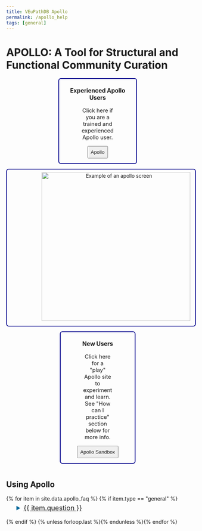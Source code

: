 ```yaml
---
title: VEuPathDB Apollo
permalink: /apollo_help
tags: [general]
---
```

<style>

div.apollo-layout {
  display: flex;
  justify-content: space-evenly;
}
div.apollo-layout>div {
  width: 60%;
}
div.apollo-layout img {
  width: 40em; 
  object-fit: contain;
  border: 2px solid grey;
  text-align: center;
  margin-left: auto;
  margin-right: auto;
}
div.centered-button {
  margin-top: 1.5em;
  text-align: center;
}
div.centered-button a {
  text-decoration: none;
}

.flex-container {
  display: flex;
  flex-direction: row;
  flex-wrap: wrap;
  width: 100%;
  justify-content: space-evenly;
  font-size: 95%;
}
.flex-container div {
  font-size: 100%;
  border: 0.2em solid darkblue;
  border-radius: 0.5em;
  margin: 0 1em 1em 0;
  flex-basis: 33.333333%;
  padding: 0 1em 1em;
  text-align: center;
}
.flex-container div button {
  padding: 0.5em;
}
.flex-container div button a {
  text-decoration: none;
}
.flex-container div h3 {
  text-align: center;
}

div.static-content summary {
    font-size: 130%;
    margin: 0.25em 1.5em 1em;
    color: #069;
}
div.static-content li {
    margin: 1em 2em;
    font-size: 110%;
}
div.static-content p {
    margin: 1em 3.25em;
    font-size: 110%;
}
div.static-content img {
  margin-top: .5em; 
  margin-left: 6em;
  width: 30em;
}

</style>

<h1>APOLLO: A Tool for Structural and Functional Community Curation</h1>

  <div class="static-content flex-container">
  <div>
    <h3>Experienced Apollo Users</h3>
    <p>Click here if you are a trained and experienced Apollo user.</p>
    <button><a href="https://apollo.veupathdb.org/">Apollo</a></button>
  </div>
  <div>
  <img src="{{ "/assets/images/apollo-example.png" | absolute_url }}" alt="Example of an apollo screen" />      
  </div>
  <div>
    <h3>New Users</h3>
    <p>Click here for a "play" Apollo site to experiment and learn. <br> See "How can I practice" section below for more info.</p>
    <button><a href="https://apollo-sandbox.veupathdb.org/annotator/index">Apollo Sandbox</a></button>
  </div>
  </div>

  

<div class="static-content">
 <div id="general">
    <h2>Using Apollo</h2> 
    {% for item in site.data.apollo_faq %}
    {% if item.type == "general" %}
      <details id="{{ item.uid }}">
        <summary><a href="#{{ item.uid }}">{{ item.question }}</a></summary>
        {{ item.answer | markdownify }}
        <br>
      </details>
    {% endif %}
    {% unless forloop.last %}{% endunless %}{% endfor %}
</div>
</div>

<script>
function getHashFromUrl(url){
    console.log("My url: ", url);
    var a = document.createElement("a");
    a.href = url;
    return a.hash.replace(/^#/, "");
}
function openEntry(myanchor) {
  console.log("My Anchor: ", myanchor);
  document.getElementById(myanchor).open = true;
}
document.onload = openEntry(getHashFromUrl(window.location.href));
</script>
